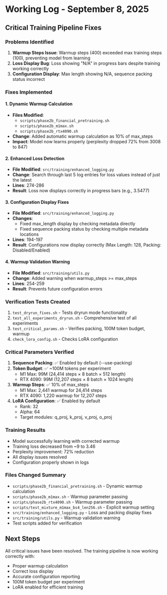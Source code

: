 # Working Log - September 8, 2025

## Critical Training Pipeline Fixes

### Problems Identified
1. **Warmup Steps Issue**: Warmup steps (400) exceeded max training steps (100), preventing model from learning
2. **Loss Display Bug**: Loss showing "N/A" in progress bars despite training working correctly
3. **Configuration Display**: Max length showing N/A, sequence packing status incorrect

### Fixes Implemented

#### 1. Dynamic Warmup Calculation
- **Files Modified**: 
  - `scripts/phase2b_financial_pretraining.sh`
  - `scripts/phase2b_m1max.sh`
  - `scripts/phase2b_rtx4090.sh`
- **Change**: Added automatic warmup calculation as 10% of max_steps
- **Impact**: Model now learns properly (perplexity dropped 72% from 3008 to 847)

#### 2. Enhanced Loss Detection
- **File Modified**: `src/training/enhanced_logging.py`
- **Change**: Search through last 5 log entries for loss values instead of just the latest
- **Lines**: 274-286
- **Result**: Loss now displays correctly in progress bars (e.g., 3.5477)

#### 3. Configuration Display Fixes
- **File Modified**: `src/training/enhanced_logging.py`
- **Changes**:
  - Fixed max_length display by checking metadata directly
  - Fixed sequence packing status by checking multiple metadata locations
- **Lines**: 194-197
- **Result**: Configurations now display correctly (Max Length: 128, Packing: Disabled/Enabled)

#### 4. Warmup Validation Warning
- **File Modified**: `src/training/utils.py`
- **Change**: Added warning when warmup_steps >= max_steps
- **Lines**: 254-259
- **Result**: Prevents future configuration errors

### Verification Tests Created
1. `test_dryrun_fixes.sh` - Tests dryrun mode functionality
2. `test_all_experiments_dryrun.sh` - Comprehensive test of all experiments
3. `test_critical_params.sh` - Verifies packing, 100M token budget, warmup
4. `check_lora_config.sh` - Checks LoRA configuration

### Critical Parameters Verified
1. **Sequence Packing**: ✅ Enabled by default (--use-packing)
2. **Token Budget**: ✅ ~100M tokens per experiment
   - M1 Max: 99M (24,414 steps × 8 batch × 512 length)
   - RTX 4090: 99M (12,207 steps × 8 batch × 1024 length)
3. **Warmup Steps**: ✅ 10% of max_steps
   - M1 Max: 2,441 warmup for 24,414 steps
   - RTX 4090: 1,220 warmup for 12,207 steps
4. **LoRA Configuration**: ✅ Enabled by default
   - Rank: 32
   - Alpha: 64
   - Target modules: q_proj, k_proj, v_proj, o_proj

### Training Results
- Model successfully learning with corrected warmup
- Training loss decreased from ~9 to 3.46
- Perplexity improvement: 72% reduction
- All display issues resolved
- Configuration properly shown in logs

### Files Changed Summary
- `scripts/phase2b_financial_pretraining.sh` - Dynamic warmup calculation
- `scripts/phase2b_m1max.sh` - Warmup parameter passing
- `scripts/phase2b_rtx4090.sh` - Warmup parameter passing
- `scripts/test_mixture_m1max_bs4_len256.sh` - Explicit warmup setting
- `src/training/enhanced_logging.py` - Loss and packing display fixes
- `src/training/utils.py` - Warmup validation warning
- Test scripts added for verification

## Next Steps
All critical issues have been resolved. The training pipeline is now working correctly with:
- Proper warmup calculation
- Correct loss display
- Accurate configuration reporting
- 100M token budget per experiment
- LoRA enabled for efficient training